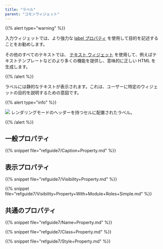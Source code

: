 ```yaml
---
title: "ラベル"
parent: "コモンウィジェット"
---
```



{{% alert type="warning" %}}

入力ウィジェットでは、より強力な [label プロパティ](text-box) を使用して目的を記述することをお勧めします。

その他のすべてのテキストでは、 [テキスト ウィジェット](text) を使用して、例えばテキストテンプレートなどのより多くの機能を提供し、意味的に正しい HTML を生成します。

{{% /alert %}}

ラベルには静的なテキストが表示されます。これは、ユーザーに特定のウィジェットの目的を説明するための意図です。

{{% alert type="info" %}}

![](attachments/pages/label.png) レンダリングモードのヘッダーを持つセルに配置されたラベル。

{{% /alert %}}

## 一般プロパティ

{{% snippet file="refguide7/Caption+Property.md" %}}

## 表示プロパティ

{{% snippet file="refguide7/Visibility+Property.md" %}}

{{% snippet file="refguide7/Visibility+Property+With+Module+Roles+Simple.md" %}}

## 共通のプロパティ

{{% snippet file="refguide7/Name+Property.md" %}}

{{% snippet file="refguide7/Class+Property.md" %}}

{{% snippet file="refguide7/Style+Property.md" %}}
